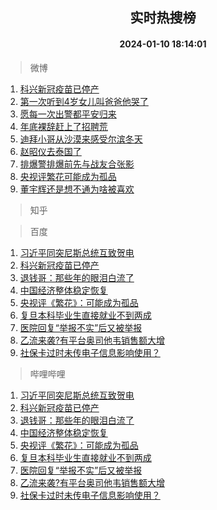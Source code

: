 <div align="center"><h2>实时热搜榜</h2><h4>2024-01-10 18:14:01</h4></div>

> 微博  

1. [科兴新冠疫苗已停产](https://s.weibo.com/weibo?q=%23%E7%A7%91%E5%85%B4%E6%96%B0%E5%86%A0%E7%96%AB%E8%8B%97%E5%B7%B2%E5%81%9C%E4%BA%A7%23&t=31&band_rank=1&Refer=top)<br />
2. [第一次听到4岁女儿叫爸爸他哭了](https://s.weibo.com/weibo?q=%23%E7%AC%AC%E4%B8%80%E6%AC%A1%E5%90%AC%E5%88%B04%E5%B2%81%E5%A5%B3%E5%84%BF%E5%8F%AB%E7%88%B8%E7%88%B8%E4%BB%96%E5%93%AD%E4%BA%86%23&t=31&band_rank=2&Refer=top)<br />
3. [愿每一次出警都平安归来](https://s.weibo.com/weibo?q=%23%E6%84%BF%E6%AF%8F%E4%B8%80%E6%AC%A1%E5%87%BA%E8%AD%A6%E9%83%BD%E5%B9%B3%E5%AE%89%E5%BD%92%E6%9D%A5%23&t=31&band_rank=3&Refer=top)<br />
4. [年底裸辞赶上了招聘荒](https://s.weibo.com/weibo?q=%23%E5%B9%B4%E5%BA%95%E8%A3%B8%E8%BE%9E%E8%B5%B6%E4%B8%8A%E4%BA%86%E6%8B%9B%E8%81%98%E8%8D%92%23&t=31&band_rank=4&Refer=top)<br />
5. [迪拜小哥从沙漠来感受尔滨冬天](https://s.weibo.com/weibo?q=%23%E8%BF%AA%E6%8B%9C%E5%B0%8F%E5%93%A5%E4%BB%8E%E6%B2%99%E6%BC%A0%E6%9D%A5%E6%84%9F%E5%8F%97%E5%B0%94%E6%BB%A8%E5%86%AC%E5%A4%A9%23&t=31&band_rank=5&Refer=top)<br />
6. [赵昭仪去泰国了](https://s.weibo.com/weibo?q=%23%E8%B5%B5%E6%98%AD%E4%BB%AA%E5%8E%BB%E6%B3%B0%E5%9B%BD%E4%BA%86%23&t=31&band_rank=6&Refer=top)<br />
7. [排爆警排爆前先与战友合张影](https://s.weibo.com/weibo?q=%23%E6%8E%92%E7%88%86%E8%AD%A6%E6%8E%92%E7%88%86%E5%89%8D%E5%85%88%E4%B8%8E%E6%88%98%E5%8F%8B%E5%90%88%E5%BC%A0%E5%BD%B1%23&t=31&band_rank=7&Refer=top)<br />
8. [央视评繁花可能成为孤品](https://s.weibo.com/weibo?q=%23%E5%A4%AE%E8%A7%86%E8%AF%84%E7%B9%81%E8%8A%B1%E5%8F%AF%E8%83%BD%E6%88%90%E4%B8%BA%E5%AD%A4%E5%93%81%23&t=31&band_rank=8&Refer=top)<br />
9. [董宇辉还是想不通为啥被喜欢](https://s.weibo.com/weibo?q=%23%E8%91%A3%E5%AE%87%E8%BE%89%E8%BF%98%E6%98%AF%E6%83%B3%E4%B8%8D%E9%80%9A%E4%B8%BA%E5%95%A5%E8%A2%AB%E5%96%9C%E6%AC%A2%23&t=31&band_rank=9&Refer=top)<br />

> 知乎  


> 百度  

1. [习近平同突尼斯总统互致贺电](https://www.baidu.com/s?wd=%E4%B9%A0%E8%BF%91%E5%B9%B3%E5%90%8C%E7%AA%81%E5%B0%BC%E6%96%AF%E6%80%BB%E7%BB%9F%E4%BA%92%E8%87%B4%E8%B4%BA%E7%94%B5&sa=fyb_news&rsv_dl=fyb_news)<br />
2. [科兴新冠疫苗已停产](https://www.baidu.com/s?wd=%E7%A7%91%E5%85%B4%E6%96%B0%E5%86%A0%E7%96%AB%E8%8B%97%E5%B7%B2%E5%81%9C%E4%BA%A7&sa=fyb_news&rsv_dl=fyb_news)<br />
3. [退钱哥：那些年的眼泪白流了](https://www.baidu.com/s?wd=%E9%80%80%E9%92%B1%E5%93%A5%EF%BC%9A%E9%82%A3%E4%BA%9B%E5%B9%B4%E7%9A%84%E7%9C%BC%E6%B3%AA%E7%99%BD%E6%B5%81%E4%BA%86&sa=fyb_news&rsv_dl=fyb_news)<br />
4. [中国经济整体稳定恢复](https://www.baidu.com/s?wd=%E4%B8%AD%E5%9B%BD%E7%BB%8F%E6%B5%8E%E6%95%B4%E4%BD%93%E7%A8%B3%E5%AE%9A%E6%81%A2%E5%A4%8D&sa=fyb_news&rsv_dl=fyb_news)<br />
5. [央视评《繁花》：可能成为孤品](https://www.baidu.com/s?wd=%E5%A4%AE%E8%A7%86%E8%AF%84%E3%80%8A%E7%B9%81%E8%8A%B1%E3%80%8B%EF%BC%9A%E5%8F%AF%E8%83%BD%E6%88%90%E4%B8%BA%E5%AD%A4%E5%93%81&sa=fyb_news&rsv_dl=fyb_news)<br />
6. [复旦本科毕业生直接就业不到两成](https://www.baidu.com/s?wd=%E5%A4%8D%E6%97%A6%E6%9C%AC%E7%A7%91%E6%AF%95%E4%B8%9A%E7%94%9F%E7%9B%B4%E6%8E%A5%E5%B0%B1%E4%B8%9A%E4%B8%8D%E5%88%B0%E4%B8%A4%E6%88%90&sa=fyb_news&rsv_dl=fyb_news)<br />
7. [医院回复“举报不实”后又被举报](https://www.baidu.com/s?wd=%E5%8C%BB%E9%99%A2%E5%9B%9E%E5%A4%8D%E2%80%9C%E4%B8%BE%E6%8A%A5%E4%B8%8D%E5%AE%9E%E2%80%9D%E5%90%8E%E5%8F%88%E8%A2%AB%E4%B8%BE%E6%8A%A5&sa=fyb_news&rsv_dl=fyb_news)<br />
8. [乙流来袭?有平台奥司他韦销售额大增](https://www.baidu.com/s?wd=%E4%B9%99%E6%B5%81%E6%9D%A5%E8%A2%AD%3F%E6%9C%89%E5%B9%B3%E5%8F%B0%E5%A5%A5%E5%8F%B8%E4%BB%96%E9%9F%A6%E9%94%80%E5%94%AE%E9%A2%9D%E5%A4%A7%E5%A2%9E&sa=fyb_news&rsv_dl=fyb_news)<br />
9. [社保卡过时未传电子信息影响使用？](https://www.baidu.com/s?wd=%E7%A4%BE%E4%BF%9D%E5%8D%A1%E8%BF%87%E6%97%B6%E6%9C%AA%E4%BC%A0%E7%94%B5%E5%AD%90%E4%BF%A1%E6%81%AF%E5%BD%B1%E5%93%8D%E4%BD%BF%E7%94%A8%EF%BC%9F&sa=fyb_news&rsv_dl=fyb_news)<br />

> 哔哩哔哩  

1. [习近平同突尼斯总统互致贺电](https://www.baidu.com/s?wd=%E4%B9%A0%E8%BF%91%E5%B9%B3%E5%90%8C%E7%AA%81%E5%B0%BC%E6%96%AF%E6%80%BB%E7%BB%9F%E4%BA%92%E8%87%B4%E8%B4%BA%E7%94%B5&sa=fyb_news&rsv_dl=fyb_news)<br />
2. [科兴新冠疫苗已停产](https://www.baidu.com/s?wd=%E7%A7%91%E5%85%B4%E6%96%B0%E5%86%A0%E7%96%AB%E8%8B%97%E5%B7%B2%E5%81%9C%E4%BA%A7&sa=fyb_news&rsv_dl=fyb_news)<br />
3. [退钱哥：那些年的眼泪白流了](https://www.baidu.com/s?wd=%E9%80%80%E9%92%B1%E5%93%A5%EF%BC%9A%E9%82%A3%E4%BA%9B%E5%B9%B4%E7%9A%84%E7%9C%BC%E6%B3%AA%E7%99%BD%E6%B5%81%E4%BA%86&sa=fyb_news&rsv_dl=fyb_news)<br />
4. [中国经济整体稳定恢复](https://www.baidu.com/s?wd=%E4%B8%AD%E5%9B%BD%E7%BB%8F%E6%B5%8E%E6%95%B4%E4%BD%93%E7%A8%B3%E5%AE%9A%E6%81%A2%E5%A4%8D&sa=fyb_news&rsv_dl=fyb_news)<br />
5. [央视评《繁花》：可能成为孤品](https://www.baidu.com/s?wd=%E5%A4%AE%E8%A7%86%E8%AF%84%E3%80%8A%E7%B9%81%E8%8A%B1%E3%80%8B%EF%BC%9A%E5%8F%AF%E8%83%BD%E6%88%90%E4%B8%BA%E5%AD%A4%E5%93%81&sa=fyb_news&rsv_dl=fyb_news)<br />
6. [复旦本科毕业生直接就业不到两成](https://www.baidu.com/s?wd=%E5%A4%8D%E6%97%A6%E6%9C%AC%E7%A7%91%E6%AF%95%E4%B8%9A%E7%94%9F%E7%9B%B4%E6%8E%A5%E5%B0%B1%E4%B8%9A%E4%B8%8D%E5%88%B0%E4%B8%A4%E6%88%90&sa=fyb_news&rsv_dl=fyb_news)<br />
7. [医院回复“举报不实”后又被举报](https://www.baidu.com/s?wd=%E5%8C%BB%E9%99%A2%E5%9B%9E%E5%A4%8D%E2%80%9C%E4%B8%BE%E6%8A%A5%E4%B8%8D%E5%AE%9E%E2%80%9D%E5%90%8E%E5%8F%88%E8%A2%AB%E4%B8%BE%E6%8A%A5&sa=fyb_news&rsv_dl=fyb_news)<br />
8. [乙流来袭?有平台奥司他韦销售额大增](https://www.baidu.com/s?wd=%E4%B9%99%E6%B5%81%E6%9D%A5%E8%A2%AD%3F%E6%9C%89%E5%B9%B3%E5%8F%B0%E5%A5%A5%E5%8F%B8%E4%BB%96%E9%9F%A6%E9%94%80%E5%94%AE%E9%A2%9D%E5%A4%A7%E5%A2%9E&sa=fyb_news&rsv_dl=fyb_news)<br />
9. [社保卡过时未传电子信息影响使用？](https://www.baidu.com/s?wd=%E7%A4%BE%E4%BF%9D%E5%8D%A1%E8%BF%87%E6%97%B6%E6%9C%AA%E4%BC%A0%E7%94%B5%E5%AD%90%E4%BF%A1%E6%81%AF%E5%BD%B1%E5%93%8D%E4%BD%BF%E7%94%A8%EF%BC%9F&sa=fyb_news&rsv_dl=fyb_news)<br />
